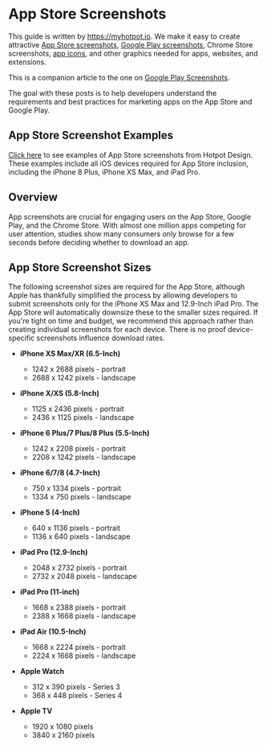 # App Store Screenshots
This guide is written by https://myhotpot.io. We make it easy to create attractive [App Store screenshots](https://myhotpot.io/templates/iphone_xs_max?s=github), [Google Play screenshots](https://myhotpot.io/templates/samsung_s9?s=github), Chrome Store screenshots, [app icons](https://myhotpot.io/templates/app_store_icon), and other graphics needed for apps, websites, and extensions.

This is a companion article to the one on [Google Play Screenshots](https://github.com/HotpotDesign/Google-Play-Screenshots).

The goal with these posts is to help developers understand the requirements and best practices for marketing apps on the App Store and Google Play.

## App Store Screenshot Examples

[Click here](https://myhotpot.io/templates/iphone_xs_max?s=github) to see examples of App Store screenshots from Hotpot Design. These examples include all iOS devices required for App Store inclusion, including the iPhone 8 Plus, iPhone XS Max, and iPad Pro.

## Overview
App screenshots are crucial for engaging users on the App Store, Google Play, and the Chrome Store. With almost one million apps competing for user attention, studies show many consumers only browse for a few seconds before deciding whether to download an app.

## App Store Screenshot Sizes

The following screenshot sizes are required for the App Store, although Apple has thankfully simplified the process by allowing developers to submit screenshots only for the iPhone XS Max and 12.9-Inch iPad Pro. The App Store will automatically downsize these to the smaller sizes required. If you're tight on time and budget, we recommend this approach rather than creating individual screenshots for each device. There is no proof device-specific screenshots influence download rates.

* **iPhone XS Max/XR (6.5-Inch)**
  * 1242 x 2688 pixels - portrait
  * 2688 x 1242 pixels - landscape

* **iPhone X/XS (5.8-Inch)**
  * 1125 x 2436 pixels - portrait
  * 2436 x 1125 pixels - landscape

* **iPhone 6 Plus/7 Plus/8 Plus (5.5-Inch)**
  * 1242 x 2208 pixels - portrait
  * 2208 x 1242 pixels - landscape

* **iPhone 6/7/8 (4.7-Inch)**
  * 750 x 1334 pixels - portrait
  * 1334 x 750 pixels - landscape

* **iPhone 5 (4-Inch)**
  * 640 x 1136 pixels - portrait
  * 1136 x 640 pixels - landscape

* **iPad Pro (12.9-Inch)**
  * 2048 x 2732 pixels - portrait
  * 2732 x 2048 pixels - landscape
  
* **iPad Pro (11-inch)**
  * 1668 x 2388 pixels - portrait
  * 2388 x 1668 pixels - landscape

* **iPad Air (10.5-Inch)**
  * 1668 x 2224 pixels - portrait
  * 2224 x 1668 pixels - landscape

* **Apple Watch**
  * 312 x 390 pixels - Series 3
  * 368 x 448 pixels - Series 4

* **Apple TV**
  * 1920 x 1080 pixels
  * 3840 x 2160 pixels
